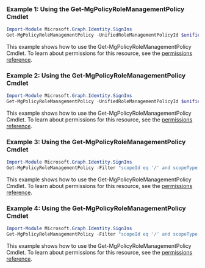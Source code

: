 ### Example 1: Using the Get-MgPolicyRoleManagementPolicy Cmdlet
```powershell
Import-Module Microsoft.Graph.Identity.SignIns
Get-MgPolicyRoleManagementPolicy -UnifiedRoleManagementPolicyId $unifiedRoleManagementPolicyId -ExpandProperty "effectiveRules,rules" 
```
This example shows how to use the Get-MgPolicyRoleManagementPolicy Cmdlet.
To learn about permissions for this resource, see the [permissions reference](/graph/permissions-reference).
### Example 2: Using the Get-MgPolicyRoleManagementPolicy Cmdlet
```powershell
Import-Module Microsoft.Graph.Identity.SignIns
Get-MgPolicyRoleManagementPolicy -UnifiedRoleManagementPolicyId $unifiedRoleManagementPolicyId
```
This example shows how to use the Get-MgPolicyRoleManagementPolicy Cmdlet.
To learn about permissions for this resource, see the [permissions reference](/graph/permissions-reference).
### Example 3: Using the Get-MgPolicyRoleManagementPolicy Cmdlet
```powershell
Import-Module Microsoft.Graph.Identity.SignIns
Get-MgPolicyRoleManagementPolicy -Filter "scopeId eq '/' and scopeType eq 'Directory'" -ExpandProperty "rules" 
```
This example shows how to use the Get-MgPolicyRoleManagementPolicy Cmdlet.
To learn about permissions for this resource, see the [permissions reference](/graph/permissions-reference).
### Example 4: Using the Get-MgPolicyRoleManagementPolicy Cmdlet
```powershell
Import-Module Microsoft.Graph.Identity.SignIns
Get-MgPolicyRoleManagementPolicy -Filter "scopeId eq '/' and scopeType eq 'DirectoryRole'" 
```
This example shows how to use the Get-MgPolicyRoleManagementPolicy Cmdlet.
To learn about permissions for this resource, see the [permissions reference](/graph/permissions-reference).

